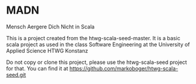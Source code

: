 # MADN

Mensch Aergere Dich Nicht in Scala

This is a project created from the htwg-scala-seed-master. It is a basic scala project as used in the class Software Engineering at the University of Applied Science HTWG Konstanz

Do not copy or clone this project, please use the htwg-scala-seed project for that. You can find it at https://github.com/markoboger/htwg-scala-seed.git
